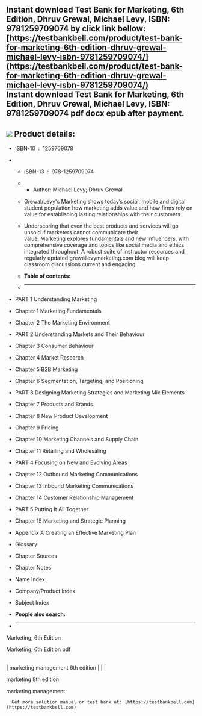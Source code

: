 Instant download **Test Bank for Marketing, 6th Edition, Dhruv Grewal, Michael Levy, ISBN: 9781259709074** by click link bellow:  
[https://testbankbell.com/product/test-bank-for-marketing-6th-edition-dhruv-grewal-michael-levy-isbn-9781259709074/](https://testbankbell.com/product/test-bank-for-marketing-6th-edition-dhruv-grewal-michael-levy-isbn-9781259709074/)  
**Instant download Test Bank for Marketing, 6th Edition, Dhruv Grewal, Michael Levy, ISBN: 9781259709074 pdf docx epub after payment.**
---------------------------------------------------------------------------------------------------------------------------------------


![](https://testbankbell.com/wp-content/uploads/2023/05/Test-Bank-for-Marketing-6th-Edition.jpg)
**Product details:**
--------------------


* ISBN-10 ‏ : ‎ 1259709078
* * ISBN-13 ‏ : ‎ 978-1259709074
  * * Author: Michael Levy; Dhruv Grewal
   
  * Grewal/Levy's Marketing shows today’s social, mobile and digital student population how marketing adds value and how firms rely on value for establishing lasting relationships with their customers.
 
  * Underscoring that even the best products and services will go unsold if marketers cannot communicate their value, Marketing explores fundamentals and new influencers, with comprehensive coverage and topics like social media and ethics integrated throughout. A robust suite of instructor resources and regularly updated grewallevymarketing.com blog will keep classroom discussions current and engaging.
  * **Table of contents:**
  * ----------------------
 
* PART 1 Understanding Marketing
* Chapter 1 Marketing Fundamentals
* Chapter 2 The Marketing Environment

* PART 2 Understanding Markets and Their Behaviour
* Chapter 3 Consumer Behaviour
* Chapter 4 Market Research
* Chapter 5 B2B Marketing
* Chapter 6 Segmentation, Targeting, and Positioning

* PART 3 Designing Marketing Strategies and Marketing Mix Elements
* Chapter 7 Products and Brands
* Chapter 8 New Product Development
* Chapter 9 Pricing
* Chapter 10 Marketing Channels and Supply Chain
* Chapter 11 Retailing and Wholesaling

* PART 4 Focusing on New and Evolving Areas
* Chapter 12 Outbound Marketing Communications
* Chapter 13 Inbound Marketing Communications
* Chapter 14 Customer Relationship Management

* PART 5 Putting It All Together
* Chapter 15 Marketing and Strategic Planning

* Appendix A Creating an Effective Marketing Plan
* Glossary
* Chapter Sources
* Chapter Notes
* Name Index
* Company/Product Index
* Subject Index
* **People also search:**
* -----------------------

Marketing, 6th Edition

Marketing, 6th Edition pdf


|  |  |  |
| --- | --- | --- |
| 
marketing management 6th edition
 |  |  |


 marketing 8th edition

 marketing management




      Get more solution manual or test bank at: [https://testbankbell.com](https://testbankbell.com)
